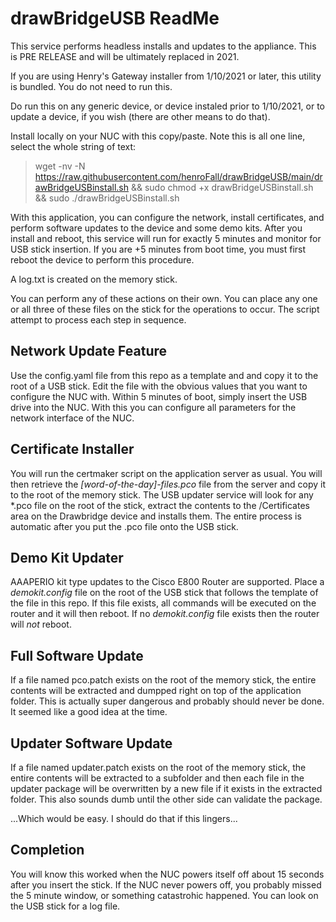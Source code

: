 # drawBridgeUSB ReadMe
This service performs headless installs and updates to the appliance. This is PRE RELEASE and will be ultimately replaced in 2021. 

If you are using Henry's Gateway installer from 1/10/2021 or later, this utility is bundled. You do not need to run this. 

Do run this on any generic device, or device instaled prior to 1/10/2021, or to update a device, if you wish (there are other means to do that).

Install locally on your NUC with this copy/paste. 
Note this is all one line, select the whole string of text:

> wget -nv -N https://raw.githubusercontent.com/henroFall/drawBridgeUSB/main/drawBridgeUSBinstall.sh && sudo chmod +x drawBridgeUSBinstall.sh && sudo ./drawBridgeUSBinstall.sh

With this application, you can configure the network, install certificates, and perform software updates to the device and some demo kits. After you install and reboot, this service will run for exactly 5 minutes and monitor for USB stick insertion. If you are +5 minutes from boot time, you must first reboot the device to perform this procedure. 

A log.txt is created on the memory stick. 

You can perform any of these actions on their own. You can place any one or all three of these files on the stick for the operations to occur. The script attempt to process each step in sequence.

## Network Update Feature
Use the config.yaml file from this repo as a template and and copy it to the root of a USB stick. Edit the file with the obvious values that you want to configure the NUC with. Within 5 minutes of boot, simply insert the USB drive into the NUC. With this you can configure all parameters for the network interface of the NUC.

## Certificate Installer
You will run the certmaker script on the application server as usual. You will then retrieve the _[word-of-the-day]-files.pco_ file from the server and copy it to the root of the memory stick.
The USB updater service will look for any *.pco file on the root of the stick, extract the contents to the /Certificates area on the Drawbridge device and installs them. The entire process is automatic after you put the .pco file onto the USB stick.

## Demo Kit Updater
AAAPERIO kit type updates to the Cisco E800 Router are supported. Place a _demokit.config_ file on the root of the USB stick that follows the template of the file in this repo. If this file exists, all commands will be executed on the router and it will then reboot. If no _demokit.config_ file exists then the router will *not* reboot.

## Full Software Update
If a file named pco.patch exists on the root of the memory stick, the entire contents will be extracted and dumpped right on top of the application folder. This is actually super dangerous and probably should never be done. It seemed like a good idea at the time.
 
## Updater Software Update
If a file named updater.patch exists on the root of the memory stick, the entire contents will be extracted to a subfolder and then each file in the updater package will be overwritten by a new file if it exists in the extracted folder. This also sounds dumb until the other side can validate the package.

...Which would be easy. I should do that if this lingers...

## Completion
You will know this worked when the NUC powers itself off about 15 seconds after you insert the stick. If the NUC never powers off, you probably missed the 5 minute window, or something catastrohic happened. You can look on the USB stick for a log file.
